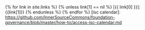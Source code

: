{% for link in site.links %}
{% unless link[1] == nil %}
[{{ link[0] }}]: {{link[1]}}
{% endunless %}
{% endfor %}
[isc calendar]: https://github.com/InnerSourceCommons/foundation-governance/blob/master/how-to/access-isc-calendar.md